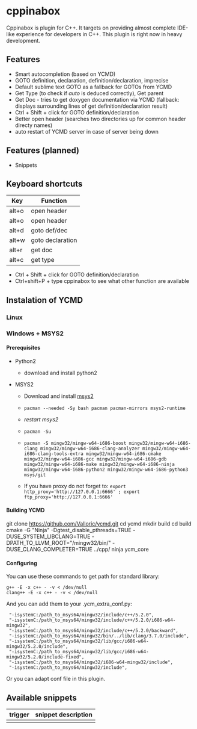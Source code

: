# cppinabox

Cppinabox is plugin for C++. It targets on providing almost complete IDE-like experience for developers in C++. This plugin is right now in heavy development.


## Features

* Smart autocompletion (based on YCMD)
* GOTO definition, declaration, definition/declaration, imprecise
* Default sublime text GOTO as a fallback for GOTOs from YCMD
* Get Type (to check if *auto* is deduced correctly), Get parent
* Get Doc - tries to get doxygen documentation via YCMD (fallback: displays surrounding lines of get definition/declaration result)
* Ctrl + Shift + click for GOTO definition/declaration
* Better open header (searches two directories up for common header directy names)
* auto restart of YCMD server in case of server being down


## Features (planned)

* Snippets


## Keyboard shortcuts

| Key           | Function           | 
| ------------- | ------------------ |
| alt+o         | open header        |
| alt+o         | open header        |
| alt+d         | goto def/dec       |
| alt+w         | goto declaration   |
| alt+r         | get doc            |
| alt+c         | get type           |

* Ctrl + Shift + click for GOTO definition/declaration
* Ctrl+shift+P + type cppinabox to see what other function are available


## Instalation of YCMD

### Linux


### Windows + MSYS2

#### Prerequisites

* Python2 
    * download and install python2

* MSYS2
    * Download and install [msys2](https://msys2.github.io/)
    * ```pacman --needed -Sy bash pacman pacman-mirrors msys2-runtime```
    * *restart msys2*
    * ```pacman -Su```
    * ```pacman -S mingw32/mingw-w64-i686-boost mingw32/mingw-w64-i686-clang mingw32/mingw-w64-i686-clang-analyzer mingw32/mingw-w64-i686-clang-tools-extra mingw32/mingw-w64-i686-cmake mingw32/mingw-w64-i686-gcc mingw32/mingw-w64-i686-gdb mingw32/mingw-w64-i686-make mingw32/mingw-w64-i686-ninja mingw32/mingw-w64-i686-python2 mingw32/mingw-w64-i686-python3 msys/git```

    * If you have proxy do not forget to: ```export http_proxy='http://127.0.0.1:6666' ; export ftp_proxy='http://127.0.0.1:6666'```



#### Building YCMD

git clone https://github.com/Valloric/ycmd.git
cd ycmd
mkdir build
cd build
cmake -G "Ninja" -Dgtest_disable_pthreads=TRUE -DUSE_SYSTEM_LIBCLANG=TRUE -DPATH_TO_LLVM_ROOT="/mingw32/bin/" -DUSE_CLANG_COMPLETER=TRUE ../cpp/
ninja  ycm_core

#### Configuring

You can use these commands to get path for standard library:
```
g++ -E -x c++ - -v < /dev/null 
clang++ -E -x c++ - -v < /dev/null
```


And you can add them to your .ycm_extra_conf.py:
```
 "-isystemC:/path_to_msys64/mingw32/include/c++/5.2.0",
 "-isystemC:/path_to_msys64/mingw32/include/c++/5.2.0/i686-w64-mingw32",
 "-isystemC:/path_to_msys64/mingw32/include/c++/5.2.0/backward",
 "-isystemC:/path_to_msys64/mingw32/bin/../lib/clang/3.7.0/include",
 "-isystemC:/path_to_msys64/mingw32/lib/gcc/i686-w64-mingw32/5.2.0/include",
 "-isystemC:/path_to_msys64/mingw32/lib/gcc/i686-w64-mingw32/5.2.0/include-fixed",
 "-isystemC:/path_to_msys64/mingw32/i686-w64-mingw32/include",
 "-isystemC:/path_to_msys64/mingw32/include",
```

Or you can adapt conf file in this plugin.


## Available snippets

|      trigger       |        snippet description           |
| ------------------ | ------------------------------------ |
|       |       |





